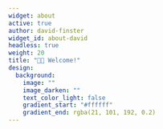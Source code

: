 ```yaml
---
widget: about
active: true
author: david-finster
widget_id: about-david
headless: true
weight: 20
title: "👋🏻 Welcome!"
design:
  background:
    image: ""
    image_darken: ""
    text_color_light: false
    gradient_start: "#ffffff"
    gradient_end: rgba(21, 101, 192, 0.2)
---
```

